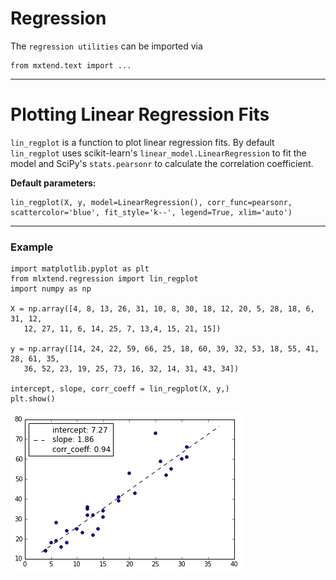 # Regression

The `regression utilities` can be imported via

	from mxtend.text import ...

<hr>

# Plotting Linear Regression Fits

`lin_regplot` is a function to plot linear regression fits. 
By default `lin_regplot` uses scikit-learn's `linear_model.LinearRegression` to fit the model and SciPy's `stats.pearsonr` to calculate the correlation coefficient. 

**Default parameters:**

	lin_regplot(X, y, model=LinearRegression(), corr_func=pearsonr, scattercolor='blue', fit_style='k--', legend=True, xlim='auto')

<hr>


### Example

	import matplotlib.pyplot as plt
	from mlxtend.regression import lin_regplot
	import numpy as np

	X = np.array([4, 8, 13, 26, 31, 10, 8, 30, 18, 12, 20, 5, 28, 18, 6, 31, 12,
       12, 27, 11, 6, 14, 25, 7, 13,4, 15, 21, 15])

	y = np.array([14, 24, 22, 59, 66, 25, 18, 60, 39, 32, 53, 18, 55, 41, 28, 61, 35,
       36, 52, 23, 19, 25, 73, 16, 32, 14, 31, 43, 34])

	intercept, slope, corr_coeff = lin_regplot(X, y,)
	plt.show()

![](../img/regression_linregplot_1.png)
	
